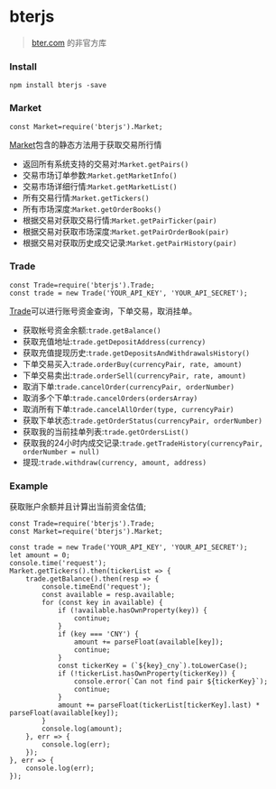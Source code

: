 # bterjs

>[bter.com](https://bter.com) 的非官方库


### Install
    
    npm install bterjs -save
    
### Market
    
    const Market=require('bterjs').Market;
    
[Market](./lib/Market.js)包含的静态方法用于获取交易所行情

- 返回所有系统支持的交易对:`Market.getPairs()`
- 交易市场订单参数:`Market.getMarketInfo()`
- 交易市场详细行情:`Market.getMarketList()`
- 所有交易行情:`Market.getTickers()`
- 所有市场深度:`Market.getOrderBooks()`
- 根据交易对获取交易行情:`Market.getPairTicker(pair)`
- 根据交易对获取市场深度:`Market.getPairOrderBook(pair)`
- 根据交易对获取历史成交记录:`Market.getPairHistory(pair)`

### Trade
    
    const Trade=require('bterjs').Trade;
    const trade = new Trade('YOUR_API_KEY', 'YOUR_API_SECRET');
    
[Trade](./lib/Trade.js)可以进行账号资金查询，下单交易，取消挂单。 

- 获取帐号资金余额:`trade.getBalance()`
- 获取充值地址:`trade.getDepositAddress(currency)`
- 获取充值提现历史:`trade.getDepositsAndWithdrawalsHistory()`
- 下单交易买入:`trade.orderBuy(currencyPair, rate, amount)`
- 下单交易卖出:`trade.orderSell(currencyPair, rate, amount)`
- 取消下单:`trade.cancelOrder(currencyPair, orderNumber)`
- 取消多个下单:`trade.cancelOrders(ordersArray)`
- 取消所有下单:`trade.cancelAllOrder(type, currencyPair)`
- 获取下单状态:`trade.getOrderStatus(currencyPair, orderNumber)`
- 获取我的当前挂单列表:`trade.getOrdersList()`
- 获取我的24小时内成交记录:`trade.getTradeHistory(currencyPair, orderNumber = null)`
- 提现:`trade.withdraw(currency, amount, address)`
    

    
    
### Example

获取账户余额并且计算出当前资金估值;


    const Trade=require('bterjs').Trade;
    const Market=require('bterjs').Market;
    
    const trade = new Trade('YOUR_API_KEY', 'YOUR_API_SECRET');
    let amount = 0;
    console.time('request');
    Market.getTickers().then(tickerList => {
        trade.getBalance().then(resp => {
            console.timeEnd('request');
            const available = resp.available;
            for (const key in available) {
                if (!available.hasOwnProperty(key)) {
                    continue;
                }
                if (key === 'CNY') {
                    amount += parseFloat(available[key]);
                    continue;
                }
                const tickerKey = (`${key}_cny`).toLowerCase();
                if (!tickerList.hasOwnProperty(tickerKey)) {
                    console.error(`Can not find pair ${tickerKey}`);
                    continue;
                }
                amount += parseFloat(tickerList[tickerKey].last) * parseFloat(available[key]);
            }
            console.log(amount);
        }, err => {
            console.log(err);
        });
    }, err => {
        console.log(err);
    });
    
    
